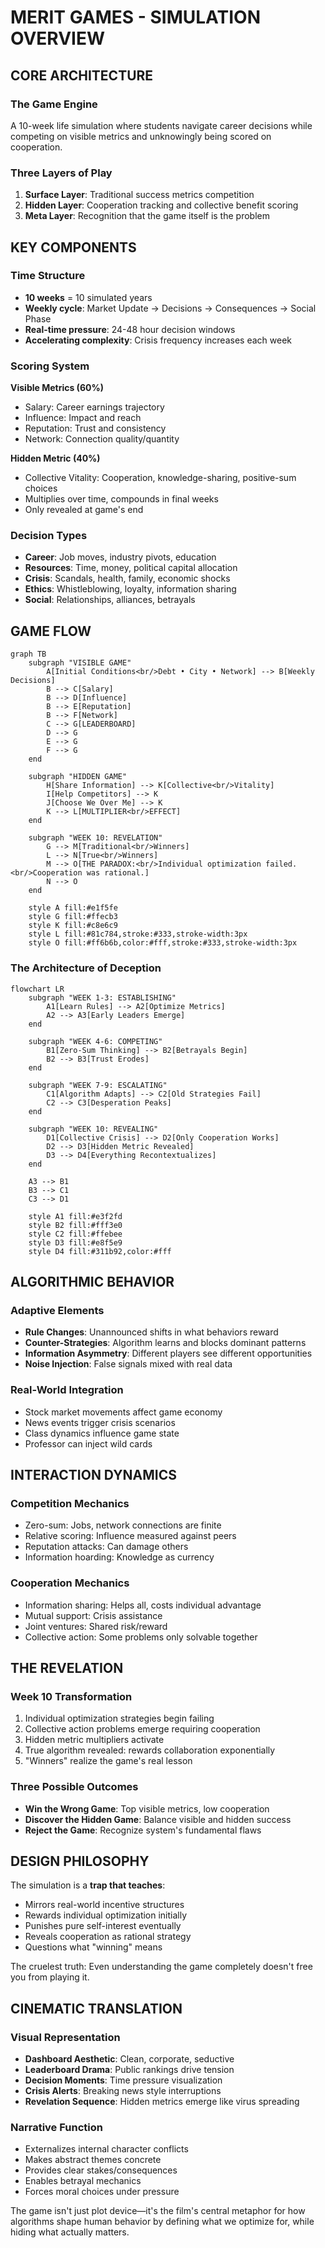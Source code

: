# MERIT GAMES - SIMULATION OVERVIEW

## CORE ARCHITECTURE

### The Game Engine
A 10-week life simulation where students navigate career decisions while competing on visible metrics and unknowingly being scored on cooperation.

### Three Layers of Play
1. **Surface Layer**: Traditional success metrics competition
2. **Hidden Layer**: Cooperation tracking and collective benefit scoring  
3. **Meta Layer**: Recognition that the game itself is the problem

## KEY COMPONENTS

### Time Structure
- **10 weeks** = 10 simulated years
- **Weekly cycle**: Market Update → Decisions → Consequences → Social Phase
- **Real-time pressure**: 24-48 hour decision windows
- **Accelerating complexity**: Crisis frequency increases each week

### Scoring System
**Visible Metrics (60%)**
- Salary: Career earnings trajectory
- Influence: Impact and reach
- Reputation: Trust and consistency  
- Network: Connection quality/quantity

**Hidden Metric (40%)**
- Collective Vitality: Cooperation, knowledge-sharing, positive-sum choices
- Multiplies over time, compounds in final weeks
- Only revealed at game's end

### Decision Types
- **Career**: Job moves, industry pivots, education
- **Resources**: Time, money, political capital allocation
- **Crisis**: Scandals, health, family, economic shocks
- **Ethics**: Whistleblowing, loyalty, information sharing
- **Social**: Relationships, alliances, betrayals

## GAME FLOW

```mermaid
graph TB
    subgraph "VISIBLE GAME"
        A[Initial Conditions<br/>Debt • City • Network] --> B[Weekly Decisions]
        B --> C[Salary]
        B --> D[Influence]
        B --> E[Reputation]
        B --> F[Network]
        C --> G[LEADERBOARD]
        D --> G
        E --> G
        F --> G
    end
    
    subgraph "HIDDEN GAME"
        H[Share Information] --> K[Collective<br/>Vitality]
        I[Help Competitors] --> K
        J[Choose We Over Me] --> K
        K --> L[MULTIPLIER<br/>EFFECT]
    end
    
    subgraph "WEEK 10: REVELATION"
        G --> M[Traditional<br/>Winners]
        L --> N[True<br/>Winners]
        M --> O[THE PARADOX:<br/>Individual optimization failed.<br/>Cooperation was rational.]
        N --> O
    end
    
    style A fill:#e1f5fe
    style G fill:#ffecb3
    style K fill:#c8e6c9
    style L fill:#81c784,stroke:#333,stroke-width:3px
    style O fill:#ff6b6b,color:#fff,stroke:#333,stroke-width:3px
```

### The Architecture of Deception

```mermaid
flowchart LR
    subgraph "WEEK 1-3: ESTABLISHING"
        A1[Learn Rules] --> A2[Optimize Metrics]
        A2 --> A3[Early Leaders Emerge]
    end
    
    subgraph "WEEK 4-6: COMPETING"
        B1[Zero-Sum Thinking] --> B2[Betrayals Begin]
        B2 --> B3[Trust Erodes]
    end
    
    subgraph "WEEK 7-9: ESCALATING"
        C1[Algorithm Adapts] --> C2[Old Strategies Fail]
        C2 --> C3[Desperation Peaks]
    end
    
    subgraph "WEEK 10: REVEALING"
        D1[Collective Crisis] --> D2[Only Cooperation Works]
        D2 --> D3[Hidden Metric Revealed]
        D3 --> D4[Everything Recontextualizes]
    end
    
    A3 --> B1
    B3 --> C1
    C3 --> D1
    
    style A1 fill:#e3f2fd
    style B2 fill:#fff3e0
    style C2 fill:#ffebee
    style D3 fill:#e8f5e9
    style D4 fill:#311b92,color:#fff
```

## ALGORITHMIC BEHAVIOR

### Adaptive Elements
- **Rule Changes**: Unannounced shifts in what behaviors reward
- **Counter-Strategies**: Algorithm learns and blocks dominant patterns
- **Information Asymmetry**: Different players see different opportunities
- **Noise Injection**: False signals mixed with real data

### Real-World Integration
- Stock market movements affect game economy
- News events trigger crisis scenarios
- Class dynamics influence game state
- Professor can inject wild cards

## INTERACTION DYNAMICS

### Competition Mechanics
- Zero-sum: Jobs, network connections are finite
- Relative scoring: Influence measured against peers
- Reputation attacks: Can damage others
- Information hoarding: Knowledge as currency

### Cooperation Mechanics  
- Information sharing: Helps all, costs individual advantage
- Mutual support: Crisis assistance
- Joint ventures: Shared risk/reward
- Collective action: Some problems only solvable together

## THE REVELATION

### Week 10 Transformation
1. Individual optimization strategies begin failing
2. Collective action problems emerge requiring cooperation
3. Hidden metric multipliers activate
4. True algorithm revealed: rewards collaboration exponentially
5. "Winners" realize the game's real lesson

### Three Possible Outcomes
- **Win the Wrong Game**: Top visible metrics, low cooperation
- **Discover the Hidden Game**: Balance visible and hidden success
- **Reject the Game**: Recognize system's fundamental flaws

## DESIGN PHILOSOPHY

The simulation is a **trap that teaches**:
- Mirrors real-world incentive structures
- Rewards individual optimization initially
- Punishes pure self-interest eventually  
- Reveals cooperation as rational strategy
- Questions what "winning" means

The cruelest truth: Even understanding the game completely doesn't free you from playing it.

## CINEMATIC TRANSLATION

### Visual Representation
- **Dashboard Aesthetic**: Clean, corporate, seductive
- **Leaderboard Drama**: Public rankings drive tension
- **Decision Moments**: Time pressure visualization
- **Crisis Alerts**: Breaking news style interruptions
- **Revelation Sequence**: Hidden metrics emerge like virus spreading

### Narrative Function
- Externalizes internal character conflicts
- Makes abstract themes concrete
- Provides clear stakes/consequences
- Enables betrayal mechanics
- Forces moral choices under pressure

The game isn't just plot device—it's the film's central metaphor for how algorithms shape human behavior by defining what we optimize for, while hiding what actually matters.